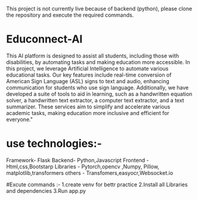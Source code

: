 This project is not currently live because of backend (python), please clone the repository and execute the required commands.
# Educonnect-AI
This AI platform is designed to assist all students, including those with disabilities, by automating tasks and making education more accessible. In this project, we leverage Artificial Intelligence to automate various educational tasks. Our key features include real-time conversion of American Sign Language (ASL) signs to text and audio, enhancing communication for students who use sign language. Additionally, we have developed a suite of tools to aid in learning, such as a handwritten equation solver, a handwritten text extractor, a computer text extractor, and a text summarizer. These services aim to simplify and accelerate various academic tasks, making education more inclusive and efficient for everyone."

# use technologies:-
Framework- Flask
Backend- Python,Javascript
Frontend - Html,css,Bootstarp
Libraries - Pytorch,opencv ,Numpy, Pillow, matplotlib,transformers
others - Transfomers,easyocr,Websocket.io

#Excute commands :-
1.create venv for bettr practice 
2.Install all Libraries and dependencies
3.Run app.py 
